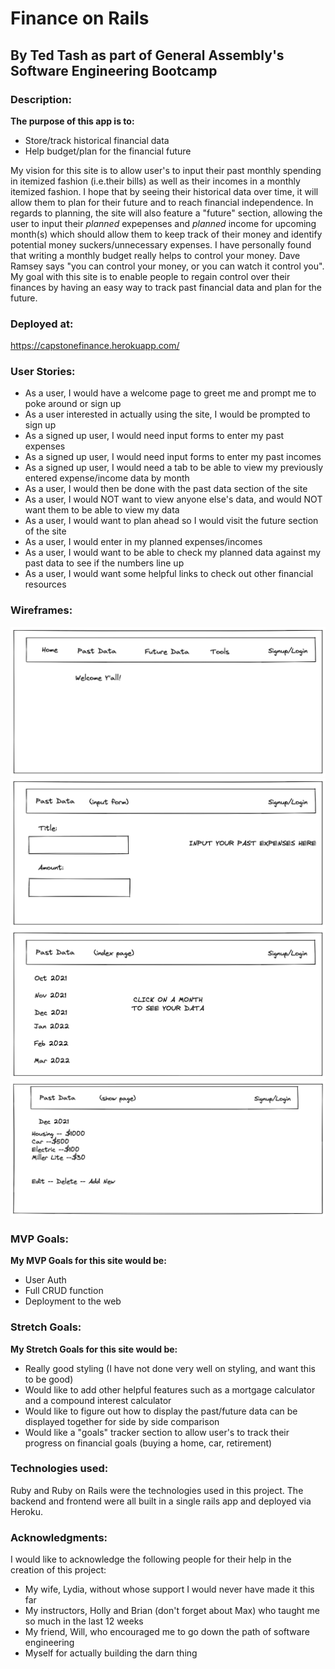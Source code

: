 # Finance on Rails
## By Ted Tash as part of General Assembly's Software Engineering Bootcamp

### Description:
**The purpose of this app is to:**
- Store/track historical financial data
- Help budget/plan for the financial future

My vision for this site is to allow user's to input their past monthly spending in itemized fashion (i.e.their bills) as well as their incomes in a monthly itemized fashion. I hope that by seeing their historical data over time, it will allow them to plan for their future and to reach financial independence. In regards to planning, the site will also feature a "future" section, allowing the user to input their *planned* expepenses and *planned* income for upcoming month(s) which should allow them to keep track of their money and identify potential money suckers/unnecessary expenses. I have personally found that writing a monthly budget really helps to control your money. Dave Ramsey says "you can control your money, or you can watch it control you". My goal with this site is to enable people to regain control over their finances by having an easy way to track past financial data and plan for the future.

### Deployed at:
https://capstonefinance.herokuapp.com/

### User Stories:
- As a user, I would have a welcome page to greet me and prompt me to poke around or sign up
- As a user interested in actually using the site, I would be prompted to sign up
- As a signed up user, I would need input forms to enter my past expenses
- As a signed up user, I would need input forms to enter my past incomes
- As a signed up user, I would need a tab to be able to view my previously entered expense/income data by month
- As a user, I would then be done with the past data section of the site
- As a user, I would NOT want to view anyone else's data, and would NOT want them to be able to view my data
- As a user, I would want to plan ahead so I would visit the future section of the site
- As a user, I would enter in my planned expenses/incomes
- As a user, I would want to be able to check my planned data against my past data to see if the numbers line up
- As a user, I would want some helpful links to check out other financial resources

### Wireframes: 
![Wireframes](photos/HomepageFrame.png)
![Wireframes](photos/pastdataWireframe.png)
![Wireframes](photos/PastDataIndex.png)
![Wireframes](photos/PastShowPage.png)

### MVP Goals:
**My MVP Goals for this site would be:**
- User Auth 
- Full CRUD function
- Deployment to the web

### Stretch Goals:
**My Stretch Goals for this site would be:**
- Really good styling (I have not done very well on styling, and want this to be good)
- Would like to add other helpful features such as a mortgage calculator and a compound interest calculator
- Would like to figure out how to display the past/future data can be displayed together for side by side comparison
- Would like a "goals" tracker section to allow user's to track their progress on financial goals (buying a home, car, retirement)


### Technologies used:
Ruby and Ruby on Rails were the technologies used in this project. The backend and frontend were all built in a single rails app and deployed via Heroku.

### Acknowledgments:
I would like to acknowledge the following people for their help in the creation of this project:
- My wife, Lydia, without whose support I would never have made it this far
- My instructors, Holly and Brian (don't forget about Max) who taught me so much in the last 12 weeks
- My friend, Will, who encouraged me to go down the path of software engineering
- Myself for actually building the darn thing

